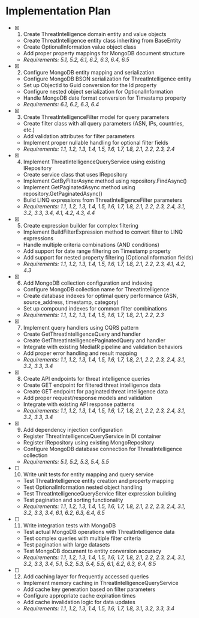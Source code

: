 # Implementation Plan

- [x] 1. Create ThreatIntelligence domain entity and value objects

  - Create ThreatIntelligence entity class inheriting from BaseEntity
  - Create OptionalInformation value object class
  - Add proper property mappings for MongoDB document structure
  - _Requirements: 5.1, 5.2, 6.1, 6.2, 6.3, 6.4, 6.5_

- [x] 2. Configure MongoDB entity mapping and serialization

  - Configure MongoDB BSON serialization for ThreatIntelligence entity
  - Set up ObjectId to Guid conversion for the Id property
  - Configure nested object serialization for OptionalInformation
  - Handle MongoDB date format conversion for Timestamp property
  - _Requirements: 6.1, 6.2, 6.3, 6.4_

- [x] 3. Create ThreatIntelligenceFilter model for query parameters

  - Create filter class with all query parameters (ASN, IPs, countries, etc.)
  - Add validation attributes for filter parameters
  - Implement proper nullable handling for optional filter fields
  - _Requirements: 1.1, 1.2, 1.3, 1.4, 1.5, 1.6, 1.7, 1.8, 2.1, 2.2, 2.3, 2.4_

- [x] 4. Implement ThreatIntelligenceQueryService using existing IRepository

  - Create service class that uses IRepository<ThreatIntelligence>
  - Implement GetByFilterAsync method using repository.FindAsync()
  - Implement GetPaginatedAsync method using repository.GetPaginatedAsync()
  - Build LINQ expressions from ThreatIntelligenceFilter parameters
  - _Requirements: 1.1, 1.2, 1.3, 1.4, 1.5, 1.6, 1.7, 1.8, 2.1, 2.2, 2.3, 2.4, 3.1, 3.2, 3.3, 3.4, 4.1, 4.2, 4.3, 4.4_

- [x] 5. Create expression builder for complex filtering

  - Implement BuildFilterExpression method to convert filter to LINQ expressions
  - Handle multiple criteria combinations (AND conditions)
  - Add support for date range filtering on Timestamp property
  - Add support for nested property filtering (OptionalInformation fields)
  - _Requirements: 1.1, 1.2, 1.3, 1.4, 1.5, 1.6, 1.7, 1.8, 2.1, 2.2, 2.3, 4.1, 4.2, 4.3_

- [x] 6. Add MongoDB collection configuration and indexing

  - Configure MongoDB collection name for ThreatIntelligence
  - Create database indexes for optimal query performance (ASN, source_address, timestamp, category)
  - Set up compound indexes for common filter combinations
  - _Requirements: 1.1, 1.2, 1.3, 1.4, 1.5, 1.6, 1.7, 1.8, 2.1, 2.2, 2.3_

- [x] 7. Implement query handlers using CQRS pattern

  - Create GetThreatIntelligenceQuery and handler
  - Create GetThreatIntelligencePaginatedQuery and handler
  - Integrate with existing MediatR pipeline and validation behaviors
  - Add proper error handling and result mapping
  - _Requirements: 1.1, 1.2, 1.3, 1.4, 1.5, 1.6, 1.7, 1.8, 2.1, 2.2, 2.3, 2.4, 3.1, 3.2, 3.3, 3.4_

- [x] 8. Create API endpoints for threat intelligence queries

  - Create GET endpoint for filtered threat intelligence data
  - Create GET endpoint for paginated threat intelligence data
  - Add proper request/response models and validation
  - Integrate with existing API response patterns
  - _Requirements: 1.1, 1.2, 1.3, 1.4, 1.5, 1.6, 1.7, 1.8, 2.1, 2.2, 2.3, 2.4, 3.1, 3.2, 3.3, 3.4_

- [x] 9. Add dependency injection configuration

  - Register ThreatIntelligenceQueryService in DI container
  - Register IRepository<ThreatIntelligence> using existing MongoRepository
  - Configure MongoDB database connection for ThreatIntelligence collection
  - _Requirements: 5.1, 5.2, 5.3, 5.4, 5.5_

- [ ] 10. Write unit tests for entity mapping and query service

  - Test ThreatIntelligence entity creation and property mapping
  - Test OptionalInformation nested object handling
  - Test ThreatIntelligenceQueryService filter expression building
  - Test pagination and sorting functionality
  - _Requirements: 1.1, 1.2, 1.3, 1.4, 1.5, 1.6, 1.7, 1.8, 2.1, 2.2, 2.3, 2.4, 3.1, 3.2, 3.3, 3.4, 6.1, 6.2, 6.3, 6.4, 6.5_

- [ ] 11. Write integration tests with MongoDB

  - Test actual MongoDB operations with ThreatIntelligence data
  - Test complex queries with multiple filter criteria
  - Test pagination with large datasets
  - Test MongoDB document to entity conversion accuracy
  - _Requirements: 1.1, 1.2, 1.3, 1.4, 1.5, 1.6, 1.7, 1.8, 2.1, 2.2, 2.3, 2.4, 3.1, 3.2, 3.3, 3.4, 5.1, 5.2, 5.3, 5.4, 5.5, 6.1, 6.2, 6.3, 6.4, 6.5_

- [ ] 12. Add caching layer for frequently accessed queries
  - Implement memory caching in ThreatIntelligenceQueryService
  - Add cache key generation based on filter parameters
  - Configure appropriate cache expiration times
  - Add cache invalidation logic for data updates
  - _Requirements: 1.1, 1.2, 1.3, 1.4, 1.5, 1.6, 1.7, 1.8, 3.1, 3.2, 3.3, 3.4_
